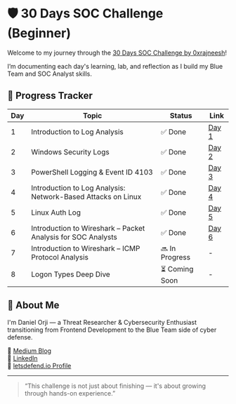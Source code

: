 # 🛡️ 30 Days SOC Challenge (Beginner)

Welcome to my journey through the [30 Days SOC Challenge by 0xrajneesh](https://github.com/0xrajneesh/30-Days-SOC-Challenge-Beginner)!

I’m documenting each day's learning, lab, and reflection as I build my Blue Team and SOC Analyst skills.

## 📅 Progress Tracker

| Day | Topic | Status | Link |
|-----|-------|--------|------|
| 1 | Introduction to Log Analysis | ✅ Done | [Day 1](./Day01/summary.md) |
| 2 | Windows Security Logs | ✅ Done | [Day 2](./Day02/summary.md) |
| 3 | PowerShell Logging & Event ID 4103 | ✅ Done | [Day 3](./Day03/Day3_summary.md)|
| 4 | Introduction to Log Analysis: Network-Based Attacks on Linux | ✅ Done | [Day 4](./Day04/summary.md) |
| 5 | Linux Auth Log | ✅ Done | [Day 5](./Day05/summary.md) |
| 6 | Introduction to Wireshark – Packet Analysis for SOC Analysts | ✅ Done | [Day 6](./Day06/summary.md) |
| 7 | Introduction to Wireshark – ICMP Protocol Analysis | 🔜 In Progress | - |
| 8 | Logon Types Deep Dive | ⏳ Coming Soon | - |

## 📎 About Me

I'm Daniel Orji — a Threat Researcher & Cybersecurity Enthusiast transitioning from Frontend Development to the Blue Team side of cyber defense.

🔗 [Medium Blog](https://dcyber03.medium.com/)  
🔗 [LinkedIn](https://www.linkedin.com/in/danielorji1542002)  
🔗 [letsdefend.io Profile](https://app.letsdefend.io/user/dnnyorji)

---

> “This challenge is not just about finishing — it's about growing through hands-on experience.”

